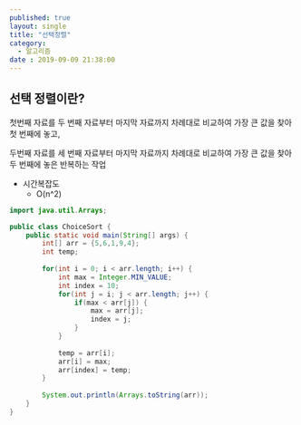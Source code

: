 ```yaml
---
published: true
layout: single
title: "선택정렬"
category:
  - 알고리즘
date : 2019-09-09 21:38:00
---
```

## 선택 정렬이란?

첫번째 자료를 두 번째 자료부터 마지막 자료까지 차례대로 비교하여 가장 큰 값을 찾아 첫 번째에 놓고,

두번째 자료를 세 번째 자료부터 마지막 자료까지 차례대로 비교하여 가장 큰 값을 찾아 두 번째에 놓은 반복하는 작업



- 시간복잡도
  - O(n^2)

~~~java
import java.util.Arrays;

public class ChoiceSort {
	public static void main(String[] args) {
		int[] arr = {5,6,1,9,4};
		int temp;
		
		for(int i = 0; i < arr.length; i++) {
			int max = Integer.MIN_VALUE;
			int index = 10;
			for(int j = i; j < arr.length; j++) {
				if(max < arr[j]) {
					max = arr[j];
					index = j;
				}
			}
			
			temp = arr[i];
			arr[i] = max;
			arr[index] = temp;
		}
		
		System.out.println(Arrays.toString(arr));
	}
}
~~~
